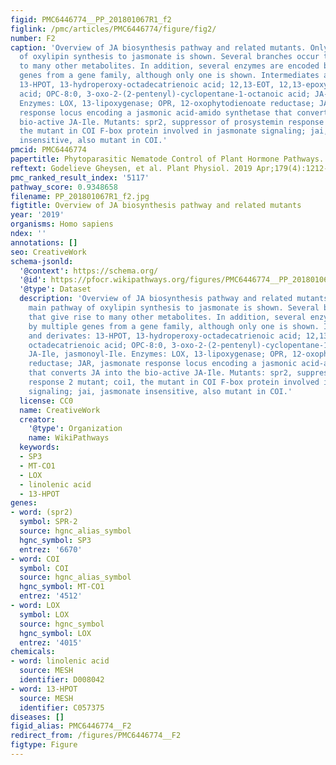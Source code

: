 ```yaml
---
figid: PMC6446774__PP_201801067R1_f2
figlink: /pmc/articles/PMC6446774/figure/fig2/
number: F2
caption: 'Overview of JA biosynthesis pathway and related mutants. Only the main pathway
  of oxylipin synthesis to jasmonate is shown. Several branches occur that give rise
  to many other metabolites. In addition, several enzymes are encoded by multiple
  genes from a gene family, although only one is shown. Intermediates and derivates:
  13-HPOT, 13-hydroperoxy-octadecatrienoic acid; 12,13-EOT, 12,13-epoxy octadecatrienoic
  acid; OPC-8:0, 3-oxo-2-(2-pentenyl)-cyclopentane-1-octanoic acid; JA-Ile, jasmonoyl-Ile.
  Enzymes: LOX, 13-lipoxygenase; OPR, 12-oxophytodienoate reductase; JAR, jasmonate
  response locus encoding a jasmonic acid-amido synthetase that converts JA into the
  bio-active JA-Ile. Mutants: spr2, suppressor of prosystemin response 2 mutant; coi1,
  the mutant in COI F-box protein involved in jasmonate signaling; jai, jasmonate
  insensitive, also mutant in COI.'
pmcid: PMC6446774
papertitle: Phytoparasitic Nematode Control of Plant Hormone Pathways.
reftext: Godelieve Gheysen, et al. Plant Physiol. 2019 Apr;179(4):1212-1226.
pmc_ranked_result_index: '5117'
pathway_score: 0.9348658
filename: PP_201801067R1_f2.jpg
figtitle: Overview of JA biosynthesis pathway and related mutants
year: '2019'
organisms: Homo sapiens
ndex: ''
annotations: []
seo: CreativeWork
schema-jsonld:
  '@context': https://schema.org/
  '@id': https://pfocr.wikipathways.org/figures/PMC6446774__PP_201801067R1_f2.html
  '@type': Dataset
  description: 'Overview of JA biosynthesis pathway and related mutants. Only the
    main pathway of oxylipin synthesis to jasmonate is shown. Several branches occur
    that give rise to many other metabolites. In addition, several enzymes are encoded
    by multiple genes from a gene family, although only one is shown. Intermediates
    and derivates: 13-HPOT, 13-hydroperoxy-octadecatrienoic acid; 12,13-EOT, 12,13-epoxy
    octadecatrienoic acid; OPC-8:0, 3-oxo-2-(2-pentenyl)-cyclopentane-1-octanoic acid;
    JA-Ile, jasmonoyl-Ile. Enzymes: LOX, 13-lipoxygenase; OPR, 12-oxophytodienoate
    reductase; JAR, jasmonate response locus encoding a jasmonic acid-amido synthetase
    that converts JA into the bio-active JA-Ile. Mutants: spr2, suppressor of prosystemin
    response 2 mutant; coi1, the mutant in COI F-box protein involved in jasmonate
    signaling; jai, jasmonate insensitive, also mutant in COI.'
  license: CC0
  name: CreativeWork
  creator:
    '@type': Organization
    name: WikiPathways
  keywords:
  - SP3
  - MT-CO1
  - LOX
  - linolenic acid
  - 13-HPOT
genes:
- word: (spr2)
  symbol: SPR-2
  source: hgnc_alias_symbol
  hgnc_symbol: SP3
  entrez: '6670'
- word: COI
  symbol: COI
  source: hgnc_alias_symbol
  hgnc_symbol: MT-CO1
  entrez: '4512'
- word: LOX
  symbol: LOX
  source: hgnc_symbol
  hgnc_symbol: LOX
  entrez: '4015'
chemicals:
- word: linolenic acid
  source: MESH
  identifier: D008042
- word: 13-HPOT
  source: MESH
  identifier: C057375
diseases: []
figid_alias: PMC6446774__F2
redirect_from: /figures/PMC6446774__F2
figtype: Figure
---
```

